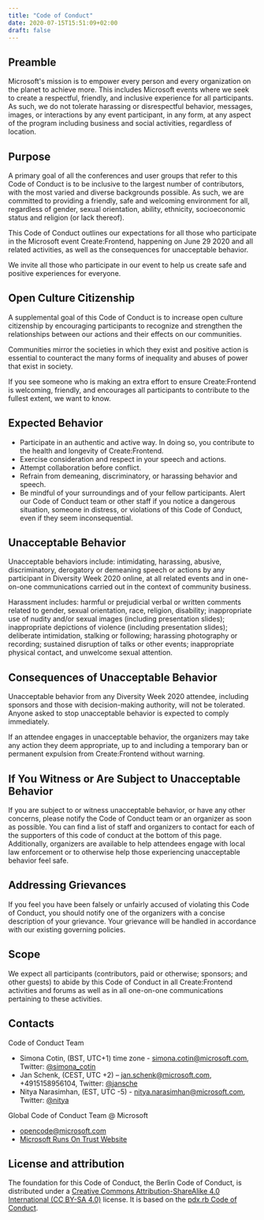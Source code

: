 ```yaml
---
title: "Code of Conduct"
date: 2020-07-15T15:51:09+02:00
draft: false
---
```


Preamble 
-------

Microsoft's mission is to empower every person and every organization on the planet to achieve more. This includes Microsoft events where we seek to create a respectful, friendly, and inclusive experience for all participants. As such, we do not tolerate harassing or disrespectful behavior, messages, images, or interactions by any event participant, in any form, at any aspect of the program including business and social activities, regardless of location. 


Purpose
-------

A primary goal of all the conferences and user groups that refer to this Code of Conduct is to be inclusive to the largest number of contributors, with the most varied and diverse backgrounds possible. As such, we are committed to providing a friendly, safe and welcoming environment for all, regardless of gender, sexual orientation, ability, ethnicity, socioeconomic status and religion (or lack thereof).	 
 
This Code of Conduct outlines our expectations for all those who participate in the Microsoft event Create:Frontend, happening on June 29 2020 and all related activities, as well as the consequences for	unacceptable behavior.
 
We invite all those who participate in our event to help us create safe and positive experiences for everyone.	 



Open Culture Citizenship
--------------------------------------

A supplemental goal of this Code of Conduct is to increase open culture citizenship by encouraging participants to recognize and strengthen the relationships between our actions and their effects on our communities. 
 
Communities mirror the societies in which they exist and positive action is essential to counteract the many forms of inequality and abuses of power that exist in society.	 
 
If you see someone who is making an extra effort to ensure Create:Frontend is welcoming, friendly, and encourages all participants to contribute to the fullest extent, we want to know. 


Expected Behavior
-----------------


*	Participate in an authentic and active way. In doing so, you contribute to the health and longevity of Create:Frontend. 
*	Exercise consideration and respect in your speech and actions. 
*	Attempt collaboration before conflict. 
*	Refrain from demeaning, discriminatory, or harassing behavior and speech. 
*	Be mindful of your surroundings and of your fellow participants. Alert our Code of Conduct team or other staff if you notice a dangerous situation, someone in distress, or violations of this Code of Conduct, even if they seem inconsequential. 



Unacceptable Behavior
---------------------

Unacceptable behaviors include: intimidating, harassing, abusive, discriminatory, derogatory or demeaning speech or actions by any participant in Diversity Week 2020 online, at all related events and in one-on-one communications carried out in the context of community business.  
 
Harassment includes: harmful or prejudicial verbal or written comments related to gender, sexual orientation, race, religion, disability; inappropriate use of nudity and/or sexual images (including presentation slides); inappropriate depictions of violence (including presentation slides); deliberate intimidation, stalking or following; harassing photography or recording; sustained disruption of talks or other events; inappropriate physical contact, and unwelcome sexual attention. 



Consequences of Unacceptable Behavior
-------------------------------------

Unacceptable behavior from any Diversity Week 2020 attendee, including sponsors and those with decision-making authority, will not be tolerated. Anyone asked to stop unacceptable behavior is expected to comply immediately.	 	
 
If an attendee engages in unacceptable behavior, the organizers may take any action they deem appropriate, up to and including a temporary ban or permanent expulsion from Create:Frontend without warning. 



If You Witness or Are Subject to Unacceptable Behavior
------------------------------------------------------

If you are subject to or witness unacceptable behavior, or have any other concerns, please notify the Code of Conduct team or an organizer as soon as possible. You can find a list of staff and organizers to contact for each of the supporters of this code of conduct at the bottom of this page. Additionally, organizers are available to help attendees engage with local law enforcement or to otherwise help those experiencing unacceptable behavior feel safe.  


Addressing Grievances
---------------------

If you feel you have been falsely or unfairly accused of violating this Code of Conduct, you should notify one of the organizers with a concise description of your grievance. Your grievance will be handled in accordance with our existing governing policies. 


Scope
-----

We expect all participants (contributors, paid or otherwise; sponsors; and other guests) to abide by this Code of Conduct in all Create:Frontend activities and forums as well as in all one-on-one communications pertaining to these activities. 


Contacts
--------

Code of Conduct Team 

*	Simona Cotin, (BST, UTC+1) time zone - simona.cotin@microsoft.com, Twitter: [@simona_cotin](https://twitter.com/simona_cotin)
*   Jan Schenk, (CEST, UTC +2) – jan.schenk@microsoft.com, +4915158956104, Twitter: [@jansche](https://twitter.com/jansche)
*	Nitya Narasimhan, (EST, UTC -5) - nitya.narasimhan@microsoft.com, Twitter: [@nitya](https://twitter.com/nitya)	
 
Global Code of Conduct Team @ Microsoft

*	opencode@microsoft.com
*   [Microsoft Runs On Trust Website](https://www.microsoft.com/en-us/legal/compliance/integrity)  


License and attribution
-----------------------

The foundation for this Code of Conduct, the Berlin Code of Conduct, is distributed under a [Creative Commons Attribution-ShareAlike 4.0 International (CC BY-SA 4.0)](https://creativecommons.org/licenses/by-sa/4.0/) license. It is based on the [pdx.rb Code of Conduct](https://pdxruby.org/CONDUCT).



